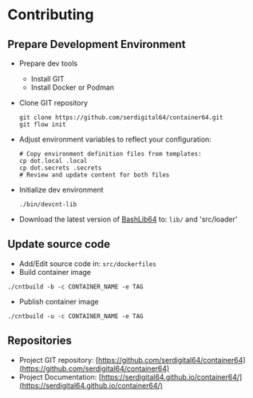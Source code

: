 # Contributing

## Prepare Development Environment

- Prepare dev tools
  - Install GIT
  - Install Docker or Podman
- Clone GIT repository

  ```shell
  git clone https://github.com/serdigital64/container64.git
  git flow init
  ```

- Adjust environment variables to reflect your configuration:

  ```shell
  # Copy environment definition files from templates:
  cp dot.local .local
  cp dot.secrets .secrets
  # Review and update content for both files
  ```

- Initialize dev environment

  ```shell
  ./bin/devcnt-lib
  ```

- Download the latest version of [BashLib64](https://github.com/serdigital64/bashlib64) to: `lib/` and 'src/loader'

## Update source code

- Add/Edit source code in: `src/dockerfiles`
- Build container image

```shell
./cntbuild -b -c CONTAINER_NAME -e TAG
```

- Publish container image

```shell
./cntbuild -u -c CONTAINER_NAME -e TAG
```

## Repositories

- Project GIT repository: [https://github.com/serdigital64/container64](https://github.com/serdigital64/container64)
- Project Documentation: [https://serdigital64.github.io/container64/](https://serdigital64.github.io/container64/)
